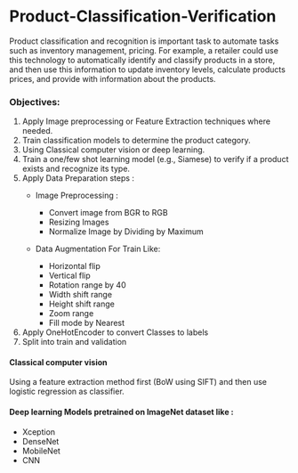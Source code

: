 # Product-Classification-Verification

Product classification and recognition is important task to automate tasks such as inventory management, pricing. For example, a retailer could use this technology to automatically identify and classify products in a store, and then use this information to update inventory levels, calculate products prices, and provide with information about the products.

### Objectives:
1. Apply Image preprocessing or Feature Extraction techniques where needed.
2. Train classification models to determine the product category.
3. Using Classical computer vision or deep learning.
4. Train a one/few shot learning model (e.g., Siamese) to verify if a product exists and recognize its type.
5. Apply Data Preparation steps :
    - Image Preprocessing :
    
      - Convert image from BGR to RGB
      - Resizing Images
      - Normalize Image by Dividing by Maximum
    
    - Data Augmentation For Train Like:
    
      - Horizontal flip
      - Vertical flip
      - Rotation range by 40
      - Width shift range
      - Height shift range
      - Zoom range
      - Fill mode by Nearest
6. Apply OneHotEncoder to convert Classes to labels
7. Split into train and validation


#### Classical computer vision
Using a feature extraction method first (BoW using SIFT) and then use logistic regression as classifier. 

#### Deep learning Models pretrained on ImageNet dataset like :
  - Xception
  - DenseNet
  - MobileNet
  - CNN


   

